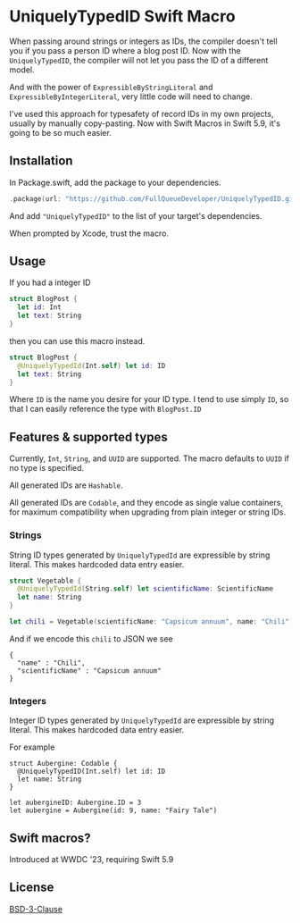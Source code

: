 # UniquelyTypedID Swift Macro

When passing around strings or integers as IDs, the compiler doesn't tell you if you pass a person ID where a blog post ID. Now with the `UniquelyTypedID`, the compiler will not let you pass the ID of a different model.

And with the power of `ExpressibleByStringLiteral` and `ExpressibleByIntegerLiteral`, very little code will need to change.

I've used this approach for typesafety of record IDs in my own projects, usually by manually copy-pasting. Now with Swift Macros in Swift 5.9, it's going to be so much easier.

## Installation

In Package.swift, add the package to your dependencies.

```swift
.package(url: "https://github.com/FullQueueDeveloper/UniquelyTypedID.git", from: "0.1.0"),
```

And add `"UniquelyTypedID"` to the list of your target's dependencies.

When prompted by Xcode, trust the macro.

## Usage

If you had a integer ID
```swift
struct BlogPost {
  let id: Int
  let text: String
}
```

then you can use this macro instead.

```swift
struct BlogPost {
  @UniquelyTypedId(Int.self) let id: ID
  let text: String
}
```

Where `ID` is the name you desire for your ID type. I tend to use simply `ID`, so that I can easily reference the type with `BlogPost.ID`

## Features & supported types

Currently, `Int`, `String`, and `UUID` are supported. The macro defaults to `UUID` if no type is specified. 

All generated IDs are `Hashable`.

All generated IDs are `Codable`, and they encode as single value containers, for maximum compatibility when upgrading from plain integer or string IDs.

### Strings

String ID types generated by `UniquelyTypedId` are expressible by string literal. This makes hardcoded data entry easier.  

```swift
struct Vegetable {
  @UniquelyTypedId(String.self) let scientificName: ScientificName
  let name: String
}

let chili = Vegetable(scientificName: "Capsicum annuum", name: "Chili")
```

And if we encode this `chili` to JSON we see

```
{
  "name" : "Chili",
  "scientificName" : "Capsicum annuum"
}
```

### Integers
Integer ID types generated by `UniquelyTypedId` are expressible by string literal. This makes hardcoded data entry easier.

For example

```
struct Aubergine: Codable {
  @UniquelyTypedID(Int.self) let id: ID
  let name: String
}

let aubergineID: Aubergine.ID = 3
let aubergine = Aubergine(id: 9, name: "Fairy Tale")
```


## Swift macros?

Introduced at WWDC '23, requiring Swift 5.9

## License

[BSD-3-Clause](https://opensource.org/license/bsd-3-clause/)
